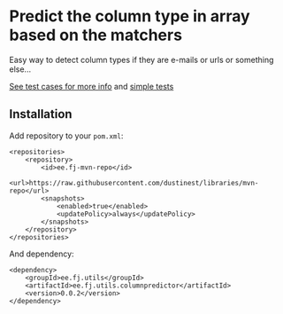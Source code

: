 # Predict the column type in array based on the matchers

Easy way to detect column types if they are e-mails or urls or something else...

[See test cases for more info](src/test/java/ee/fj/utils/columnpredictor/ColumnPredictorTest.java) and [simple tests](src/test/java/ee/fj/utils/columnpredictor/SimpleColumnPredictorTest.java)

## Installation

Add repository to your ``pom.xml``:

	<repositories>
		<repository>
			<id>ee.fj-mvn-repo</id>
			<url>https://raw.githubusercontent.com/dustinest/libraries/mvn-repo</url>
			<snapshots>
				<enabled>true</enabled>
				<updatePolicy>always</updatePolicy>
			</snapshots>
		</repository>
	</repositories>

And dependency:

	<dependency>
		<groupId>ee.fj.utils</groupId>
		<artifactId>ee.fj.utils.columnpredictor</artifactId>
		<version>0.0.2</version>
	</dependency>


